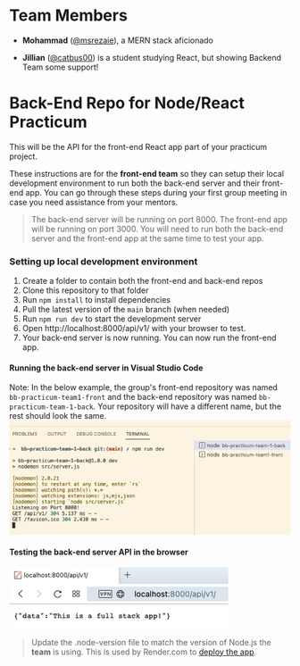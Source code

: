 # Team Members
- **Mohammad** ([@msrezaie](https://github.com/msrezaie)), a MERN stack aficionado
* **Jillian** \([@catbus00](https://github.com/catbus00)\) is a student studying React, but showing Backend Team some support!

# Back-End Repo for Node/React Practicum

This will be the API for the front-end React app part of your practicum project.

These instructions are for the **front-end team** so they can setup their local development environment to run 
both the back-end server and their front-end app. You can go through these steps during your first group meeting 
in case you need assistance from your mentors.

>The back-end server will be running on port 8000. The front-end app will be running on port 3000. You will need to run both the back-end server and the front-end app at the same time to test your app.

### Setting up local development environment

1. Create a folder to contain both the front-end and back-end repos 
2. Clone this repository to that folder
3. Run `npm install` to install dependencies
4. Pull the latest version of the `main` branch (when needed)
5. Run `npm run dev` to start the development server
6. Open http://localhost:8000/api/v1/ with your browser to test.
7. Your back-end server is now running. You can now run the front-end app.

#### Running the back-end server in Visual Studio Code

Note: In the below example, the group's front-end repository was named `bb-practicum-team1-front` and the back-end repository was named `bb-practicum-team-1-back`. Your repository will have a different name, but the rest should look the same.
![vsc running](images/back-end-running-vsc.png)

#### Testing the back-end server API in the browser

![browser server](images/back-end-running-browser.png)

>Update the .node-version file to match the version of Node.js the **team** is using. This is used by Render.com to [deploy the app](https://render.com/docs/node-version).
